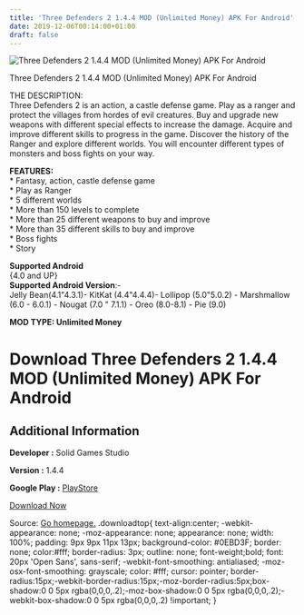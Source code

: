 ```yaml
---
title: 'Three Defenders 2 1.4.4 MOD (Unlimited Money) APK For Android'
date: 2019-12-06T00:14:00+01:00
draft: false
---
```


![Three Defenders 2 1.4.4 MOD (Unlimited Money) APK For Android](https://i0.wp.com/apkhome.net/wp-content/uploads/2019/12/Three-Defenders-2.png "Three Defenders 2 1.4.4 MOD (Unlimited Money) APK For Android")

  

Three Defenders 2 1.4.4 MOD (Unlimited Money) APK For Android

THE DESCRIPTION:  
Three Defenders 2 is an action, a castle defense game. Play as a ranger and protect the villages from hordes of evil creatures. Buy and upgrade new weapons with different special effects to increase the damage. Acquire and improve different skills to progress in the game. Discover the history of the Ranger and explore different worlds. You will encounter different types of monsters and boss fights on your way.

**FEATURES:**  
\* Fantasy, action, castle defense game  
\* Play as Ranger  
\* 5 different worlds  
\* More than 150 levels to complete  
\* More than 25 different weapons to buy and improve  
\* More than 35 different skills to buy and improve  
\* Boss fights  
\* Story

**Supported Android**  
{4.0 and UP}  
**Supported Android Version**:-  
Jelly Bean(4.1"4.3.1)- KitKat (4.4"4.4.4)- Lollipop (5.0"5.0.2) - Marshmallow (6.0 - 6.0.1) - Nougat (7.0 " 7.1.1) - Oreo (8.0-8.1) - Pie (9.0)

**MOD TYPE: Unlimited Money**

Download Three Defenders 2 1.4.4 MOD (Unlimited Money) APK For Android
======================================================================

Additional Information
----------------------

**Developer :** Solid Games Studio

**Version :** 1.4.4

**Google Play :** [PlayStore](https://play.google.com/store/apps/details?id=com.solidgamesstudio.threedefenders2ranger)

  

[Download Now](https://store4app.co/post/three-defenders-2-1-4-4-mod-unlimited-money-apk-for-android_1575304855)

  
Source: [Go homepage.](https://store4app.co/post/three-defenders-2-1-4-4-mod-unlimited-money-apk-for-android_1575304855) .downloadtop{ text-align:center; -webkit-appearance: none; -moz-appearance: none; appearance: none; width: 100%; padding: 9px 9px 11px 13px; background-color: #0EBD3F; border: none; color:#fff; border-radius: 3px; outline: none; font-weight;bold; font: 20px 'Open Sans', sans-serif; -webkit-font-smoothing: antialiased; -moz-osx-font-smoothing: grayscale; color: #fff; cursor: pointer; border-radius:15px;-webkit-border-radius:15px;-moz-border-radius:5px;box-shadow:0 0 5px rgba(0,0,0,.2);-moz-box-shadow:0 0 5px rgba(0,0,0,.2);-webkit-box-shadow:0 0 5px rgba(0,0,0,.2) !important; }